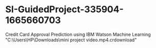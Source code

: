 # SI-GuidedProject-335904-1665660703
Credit Card Approval Prediction using IBM Watson Machine Learning
"C:\Users\HP\Downloads\mini project video.mp4.crdownload"
